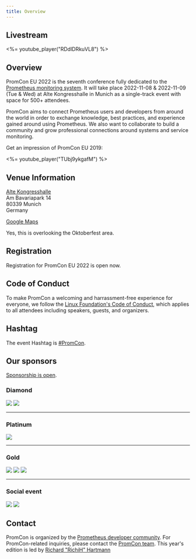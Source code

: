 ```yaml
---
title: Overview
---
```


## Livestream

<%= youtube_player("RDdlDRkuVL8") %>


## Overview

PromCon EU 2022 is the seventh conference fully dedicated to the
[Prometheus monitoring system](https://prometheus.io/). It will take place
2022-11-08 & 2022-11-09 (Tue & Wed) at Alte Kongresshalle in Munich as a single-track event with space for 500+ attendees.

PromCon aims to connect Prometheus users and developers from around the world in
order to exchange knowledge, best practices, and experience gained around using
Prometheus. We also want to collaborate to build a community and grow
professional connections around systems and service monitoring.

Get an impression of PromCon EU 2019:

<%= youtube_player("TUbj9ykgafM") %>

## Venue Information

[Alte Kongresshalle](https://www.altekongresshalle.de/)<br />
Am Bavariapark 14<br />
80339 Munich<br />
Germany<br />

[Google Maps](https://www.google.com/maps/place/Alte+Kongresshalle/@48.1320653,11.5423688,1079m/data=!3m2!1e3!4b1!4m5!3m4!1s0x479dd8ac95d355ff:0x7a4c39c8985f8a98!8m2!3d48.1320617!4d11.5445575)

Yes, this is overlooking the Oktoberfest area.

## Registration

Registration for PromCon EU 2022 is open now.

## Code of Conduct
 
To make PromCon a welcoming and harrassment-free experience for everyone, we
follow the [Linux Foundation's Code of Conduct](https://events.linuxfoundation.org/code-of-conduct/),
which applies to all attendees including speakers, guests, and
organizers.
 
## Hashtag
 
The event Hashtag is [#PromCon](https://twitter.com/search?q=%23PromCon).

## Our sponsors

[Sponsorship is open](https://promcon.io/2022-munich/sponsor/).

<h3>Diamond</h3>
<div class="sponsor-logos">
  <a href="https://cncf.io/"><img src="/assets/cncf_logo.svg" class="logo"/></a>
  <a href="https://grafana.com/"><img src="/assets/grafana_labs_logo_light.svg" class="logo"/></a>
</div>

<hr>

<h3>Platinum</h3>
<div class="sponsor-logos">
  <a href="https://chronosphere.io/"><img src="/assets/chronosphere_logo_2022.svg" class="logo"/></a>
</div>

<hr>

<h3>Gold</h3>
<div class="sponsor-logos">
  <a href="https://www.redhat.com/"><img src="/assets/red_hat-2021.svg" class="logo"/></a>
  <a href="https://sighup.io/"><img src="/assets/sighup_logo.svg" class="logo"/></a>
  <a href="https://engineering.waipu.tv/promcon-sponsorship-2022/"><img src="/assets/waipu_logo.svg" class="logo"/></a>
</div>

<hr>

<h3>Social event</h3>
<div class="sponsor-logos">
    <a href="https://grafana.com/"><img src="/assets/grafana_labs_logo_light.svg" class="logo"/></a>
    <a href="https://sysdig.com/"><img src="/assets/sysdig-2021.svg" class="logo"/></a>
</div>

## Contact

PromCon is organized by the [Prometheus developer
community](https://prometheus.io/community/). For PromCon-related inquiries,
please contact the [PromCon team](mailto:promcon-organizers@googlegroups.com).
This year's edition is led by [Richard "RichiH" Hartmann](https://twitter.com/TwitchiH)
